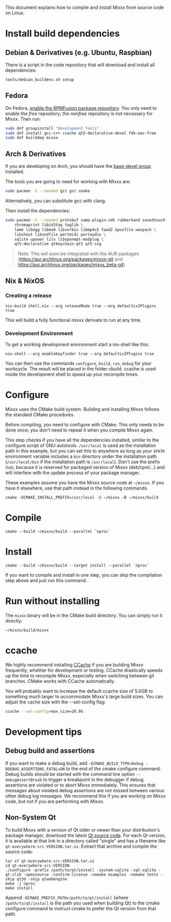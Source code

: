 This document explains how to compile and install Mixxx from source code on Linux.

# Install build dependencies

## Debian & Derivatives (e.g. Ubuntu, Raspbian)

There is a script in the code repository that will download and install all dependencies:
```sh
tools/debian_buildenv.sh setup
```

## Fedora

On Fedora, [enable the RPMFusion package repository](http://rpmfusion.org/Configuration).
You only need to enable the *free* repository; the *nonfree* repository is not necessary for Mixxx.
Then run:
``` sh
sudo dnf groupinstall "Development Tools"
sudo dnf install gcc-c++ ccache qt5-declarative-devel fdk-aac-free
sudo dnf builddep mixxx
```

## Arch & Derivatives

If you are developing on Arch, you should have the
[base-devel group](https://www.archlinux.org/groups/x86_64/base-devel)
installed.

The tools you are going to need for working with Mixxx are:
``` sh
sudo pacman -S --needed git gcc cmake
```
Alternatively, you can substitute gcc with clang.

Then install the dependencies:
``` sh
sudo pacman -S --needed protobuf vamp-plugin-sdk rubberband soundtouch \
    chromaprint libid3tag taglib \
    lame libogg libmad libvorbis libmp4v2 faad2 opusfile wavpack \
    libshout libsndfile portmidi portaudio \
    sqlite upower lilv libopenmpt-modplug \
    qt5-declarative qtkeychain-qt5 qt5-svg
```

> Note: This will soon be integrated with the AUR packages (https://aur.archlinux.org/packages/mixxx-git and https://aur.archlinux.org/packages/mixxx_beta-git)

## Nix & NixOS

### Creating a release

```
nix-build shell.nix --arg releaseMode true --arg defaultLv2Plugins true
```
This will build a fully functional mixxx derivate to run at any time.

### Development Environment

To get a working development environment start a nix-shell like this:

```
nix-shell --arg enableKeyfinder true --arg defaultLv2Plugins true
```
You can then use the commands `configure`, `build`, `run`, `debug` for your workcycle. The result will be placed in the folder cbuild.
ccache is used inside the development shell to speed up your recompile times.

# Configure

Mixxx uses the CMake build system. Building and installing Mixxx follows the standard CMake procedures.

Before compiling, you need to configure with CMake. This only needs to be done once; you don't need to repeat it when you compile Mixxx again.

This step checks if you have all the dependencies installed, similar to the configure script of GNU autotools. `/usr/local` is used as the installation path in this example, but you can set this to anywhere as long as your `$PATH` environment variable includes a `bin` directory under the installation path (`/usr/local/bin` if the installation path is `/usr/local`). Don't use the prefix /usr, because it is reserved for packaged version of Mixxx (deb/rpm/...) and will interfere with the update process of your package manager.

These examples assume you have the Mixxx source code at `~/mixxx`. If you have it elsewhere, use that path instead in the following commands.

```shell
cmake -DCMAKE_INSTALL_PREFIX=/usr/local -S ~/mixxx -B ~/mixxx/build
```

# Compile
```shell
cmake --build ~/mixxx/build --parallel `nproc`
```

# Install
```shell
cmake --build ~/mixxx/build --target install --parallel `nproc`
```

If you want to compile and install in one step, you can skip the compilation step above and just run this command.

# Run without installing
The `mixxx` binary will be in the CMake build directory. You can simply run it directly:
```shell
~/mixxx/build/mixxx
```

# ccache

We highly recommend installing [CCache](https://ccache.dev/) if you are building Mixxx frequently, whether for development or testing. CCache drastically speeds up the time to recompile Mixxx, especially when switching between git branches. CMake works with CCache automatically.

You will probably want to increase the default ccache size of 5.0GB to something much larger to accommodate Mixxx's large build sizes. You can adjust the cache size with the --set-config flag:
```sh
ccache --set-config=max_size=20.0G
```

# Development tips

## Debug build and assertions

If you want to make a debug build, add `-DCMAKE_BUILD_TYPE=Debug -DDEBUG_ASSERTIONS_FATAL=ON` to the end of the cmake configure command.
Debug builds should be started with the command line option `--debugAssertBreak` to trigger a breakpoint in the debugger if debug
assertions are violated or to abort Mixxx immediately. This ensures that messages about violated debug assertions are not missed between various other debug log messages. We recommend this if you are working on Mixxx code, but not if you are performing with Mixxx.

## Non-System Qt

To build Mixxx with a version of Qt older or newer than your distribution's package manager, download the latest [Qt source
code](https://download.qt.io/archive/qt/). For each Qt version, it is available at that link in a directory called "single" and has a filename like `qt-everywhere-src-VERSION.tar.xz`. Extract that archive and compile the source code:

```shell
tar xf qt-everywhere-src-VERSION.tar.xz
cd qt-everywhere-src-VERSION
./configure -prefix /path/to/qt/install -system-sqlite -sql-sqlite -qt-zlib -opensource -confirm-license -nomake examples -nomake tests -skip qt3d -skip qtwebengine
make -j`nproc`
make install
```

Append `-DCMAKE_PREFIX_PATH=/path/to/qt/install` (where `/path/to/qt/install` is the path you used when building Qt) to the cmake configure command to instruct cmake to prefer the Qt version from that path.
